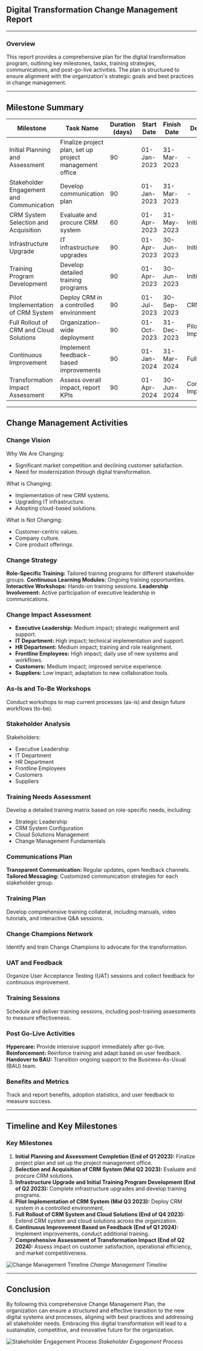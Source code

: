 ## Digital Transformation Change Management Report

---

### Overview

This report provides a comprehensive plan for the digital transformation program, outlining key milestones, tasks, training strategies, communications, and post-go-live activities. The plan is structured to ensure alignment with the organization's strategic goals and best practices in change management.

---

## Milestone Summary

| Milestone | Task Name | Duration (days) | Start Date | Finish Date | Dependency | Role Responsible |
|-----------|-----------|-----------------|------------|-------------|------------|------------------|
| Initial Planning and Assessment | Finalize project plan, set up project management office | 90 | 01-Jan-2023 | 31-Mar-2023 | - | PMO Lead |
| Stakeholder Engagement and Communication | Develop communication plan | 90 | 01-Jan-2023 | 31-Mar-2023 | - | Communications Specialist |
| CRM System Selection and Acquisition | Evaluate and procure CRM system | 60 | 01-Apr-2023 | 31-May-2023 | Initial Planning | IT Project Manager |
| Infrastructure Upgrade | IT infrastructure upgrades | 90 | 01-Apr-2023 | 30-Jun-2023 | Initial Planning | IT Project Manager |
| Training Program Development | Develop detailed training programs | 90 | 01-Apr-2023 | 30-Jun-2023 | Initial Planning | HR Training Lead |
| Pilot Implementation of CRM System | Deploy CRM in a controlled environment | 90 | 01-Jul-2023 | 30-Sep-2023 | CRM Selection | IT Project Manager |
| Full Rollout of CRM and Cloud Solutions | Organization-wide deployment | 90 | 01-Oct-2023 | 31-Dec-2023 | Pilot Implementation | IT Project Manager |
| Continuous Improvement | Implement feedback-based improvements | 90 | 01-Jan-2024 | 31-Mar-2024 | Full Rollout | IT Project Manager |
| Transformation Impact Assessment | Assess overall impact, report KPIs | 90 | 01-Apr-2024 | 30-Jun-2024 | Continuous Improvement | Executive Sponsor |

---

## Change Management Activities

### Change Vision
Why We Are Changing:
- Significant market competition and declining customer satisfaction.
- Need for modernization through digital transformation.

What is Changing:
- Implementation of new CRM systems.
- Upgrading IT infrastructure.
- Adopting cloud-based solutions.

What is Not Changing:
- Customer-centric values.
- Company culture.
- Core product offerings.

### Change Strategy
**Role-Specific Training:** Tailored training programs for different stakeholder groups.
**Continuous Learning Modules:** Ongoing training opportunities.
**Interactive Workshops:** Hands-on training sessions.
**Leadership Involvement:** Active participation of executive leadership in communications.

### Change Impact Assessment
- **Executive Leadership:** Medium impact; strategic realignment and support.
- **IT Department:** High impact; technical implementation and support.
- **HR Department:** Medium impact; training and role realignment.
- **Frontline Employees:** High impact; daily use of new systems and workflows.
- **Customers:** Medium impact; improved service experience.
- **Suppliers:** Low impact; adaptation to new collaboration tools.

### As-Is and To-Be Workshops
Conduct workshops to map current processes (as-is) and design future workflows (to-be).

### Stakeholder Analysis
Stakeholders:
- Executive Leadership
- IT Department
- HR Department
- Frontline Employees
- Customers
- Suppliers

### Training Needs Assessment
Develop a detailed training matrix based on role-specific needs, including:
- Strategic Leadership
- CRM System Configuration
- Cloud Solutions Management
- Change Management Fundamentals

### Communications Plan
**Transparent Communication:** Regular updates, open feedback channels.
**Tailored Messaging:** Customized communication strategies for each stakeholder group.

### Training Plan
Develop comprehensive training collateral, including manuals, video tutorials, and interactive Q&A sessions.

### Change Champions Network
Identify and train Change Champions to advocate for the transformation.

### UAT and Feedback
Organize User Acceptance Testing (UAT) sessions and collect feedback for continuous improvement.

### Training Sessions
Schedule and deliver training sessions, including post-training assessments to measure effectiveness.

### Post Go-Live Activities
**Hypercare:** Provide intensive support immediately after go-live.
**Reinforcement:** Reinforce training and adapt based on user feedback.
**Handover to BAU:** Transition ongoing support to the Business-As-Usual (BAU) team.

### Benefits and Metrics
Track and report benefits, adoption statistics, and user feedback to measure success.

---

## Timeline and Key Milestones

### Key Milestones
1. **Initial Planning and Assessment Completion (End of Q1 2023):** Finalize project plan and set up the project management office.
2. **Selection and Acquisition of CRM System (Mid Q2 2023):** Evaluate and procure CRM solutions.
3. **Infrastructure Upgrade and Initial Training Program Development (End of Q2 2023):** Complete infrastructure upgrades and develop training programs.
4. **Pilot Implementation of CRM System (Mid Q3 2023):** Deploy CRM system in a controlled environment.
5. **Full Rollout of CRM System and Cloud Solutions (End of Q4 2023):** Extend CRM system and cloud solutions across the organization.
6. **Continuous Improvement Based on Feedback (End of Q1 2024):** Implement improvements, conduct additional training.
7. **Comprehensive Assessment of Transformation Impact (End of Q2 2024):** Assess impact on customer satisfaction, operational efficiency, and market competitiveness.

![Change Management Timeline](https://example.com/change_management_timeline.jpg)
*Change Management Timeline*

---

## Conclusion

By following this comprehensive Change Management Plan, the organization can ensure a structured and effective transition to the new digital systems and processes, aligning with best practices and addressing all stakeholder needs. Embracing this digital transformation will lead to a sustainable, competitive, and innovative future for the organization.

![Stakeholder Engagement Process](https://example.com/stakeholder_engagement.jpg)
*Stakeholder Engagement Process*
